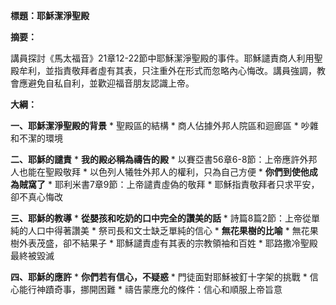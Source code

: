 **標題：耶穌潔淨聖殿**

**摘要：**

講員探討《馬太福音》21章12-22節中耶穌潔淨聖殿的事件。耶穌譴責商人利用聖殿牟利，並指責敬拜者虛有其表，只注重外在形式而忽略內心悔改。講員強調，教會應避免自私自利，並歡迎福音朋友認識上帝。

**大綱：**

**一、耶穌潔淨聖殿的背景**
    * 聖殿區的結構
    * 商人佔據外邦人院區和迴廊區
    * 吵雜和不潔的環境

**二、耶穌的譴責**
    * **我的殿必稱為禱告的殿**
        * 以賽亞書56章6-8節：上帝應許外邦人也能在聖殿敬拜
        * 以色列人犧牲外邦人的權利，只為自己方便
    * **你們到使他成為賊窩了**
        * 耶利米書7章9節：上帝譴責虛偽的敬拜
        * 耶穌指責敬拜者只求平安，卻不真心悔改

**三、耶穌的教導**
    * **從嬰孩和吃奶的口中完全的讚美的話**
        * 詩篇8篇2節：上帝從單純的人口中得著讚美
        * 祭司長和文士缺乏單純的信心
    * **無花果樹的比喻**
        * 無花果樹外表茂盛，卻不結果子
        * 耶穌譴責虛有其表的宗教領袖和百姓
        * 耶路撒冷聖殿最終被毀滅

**四、耶穌的應許**
    * **你們若有信心，不疑惑**
        * 門徒面對耶穌被釘十字架的挑戰
        * 信心能行神蹟奇事，挪開困難
        * 禱告蒙應允的條件：信心和順服上帝旨意